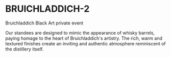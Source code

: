 # BRUICHLADDICH-2
Bruichladdich Black Art private event

Our standees are designed to mimic the appearance of whisky barrels, paying homage to the heart of Bruichladdich's artistry. The rich, warm  and textured finishes create an inviting and authentic atmosphere reminiscent of the distillery itself.
